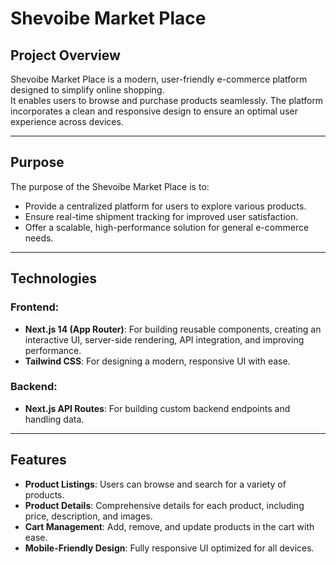 # Shevoibe Market Place  

## Project Overview  
Shevoibe Market Place is a modern, user-friendly e-commerce platform designed to simplify online shopping.  
It enables users to browse and purchase products seamlessly. The platform incorporates a clean and responsive design to ensure an optimal user experience across devices.

---

## Purpose  
The purpose of the Shevoibe Market Place is to:  
- Provide a centralized platform for users to explore various products.  
- Ensure real-time shipment tracking for improved user satisfaction.  
- Offer a scalable, high-performance solution for general e-commerce needs.

---

## Technologies  

### Frontend:  
- **Next.js 14 (App Router)**: For building reusable components, creating an interactive UI, server-side rendering, API integration, and improving performance.  
- **Tailwind CSS**: For designing a modern, responsive UI with ease.  

### Backend:  
- **Next.js API Routes**: For building custom backend endpoints and handling data.  

---

## Features  
- **Product Listings**: Users can browse and search for a variety of products.  
- **Product Details**: Comprehensive details for each product, including price, description, and images.  
- **Cart Management**: Add, remove, and update products in the cart with ease.  
- **Mobile-Friendly Design**: Fully responsive UI optimized for all devices.  
